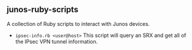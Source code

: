 ## junos-ruby-scripts

A collection of Ruby scripts to interact with Junos devices.

- `ipsec-info.rb <user@host>`
This script will query an SRX and get all of the IPsec VPN tunnel information.